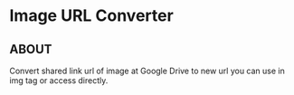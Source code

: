 # Image URL Converter

## ABOUT

Convert shared link url of image at Google Drive to new url you can use in img tag or access directly.